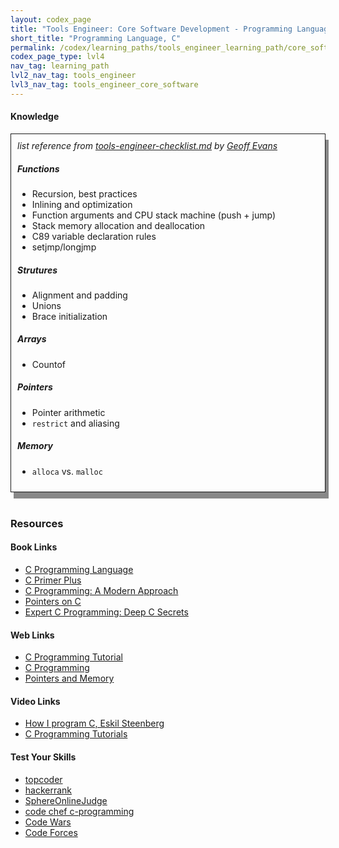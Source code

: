 ```yaml
---
layout: codex_page
title: "Tools Engineer: Core Software Development - Programming Language, C"
short_title: "Programming Language, C"
permalink: /codex/learning_paths/tools_engineer_learning_path/core_software_development/programming_languages/c
codex_page_type: lvl4
nav_tag: learning_path
lvl2_nav_tag: tools_engineer
lvl3_nav_tag: tools_engineer_core_software 
---
```


#### Knowledge

<div style="  border: 1px solid; padding: 10px; box-shadow: 5px 10px #888888;">
<i>list reference from <a href="https://gist.github.com/gorlak/1a0747efe88c5e3998144c5787d090ec">tools-engineer-checklist.md</a> by <a href="https://twitter.com/gorlak">Geoff Evans</a></i>

<h5> Functions</h5> 

<ul>
<li>Recursion, best practices</li>
<li>Inlining and optimization</li>
<li>Function arguments and CPU stack machine (push + jump)</li>
<li>Stack memory allocation and deallocation</li>
<li>C89 variable declaration rules</li>
<li>setjmp/longjmp</li>
</ul>

<h5> Strutures</h5> 

<ul>
<li>Alignment and padding</li>
<li>Unions</li>
<li>Brace initialization</li>
</ul>

<h5> Arrays</h5> 

<ul>
<li>Countof</li>
</ul>

<h5> Pointers</h5> 

<ul>
<li>Pointer arithmetic</li>
<li><code>restrict</code> and aliasing</li>
</ul>

<h5> Memory</h5> 

<ul>
<li><code>alloca</code> vs. <code>malloc</code></li>
</ul>

</div>
<br>

### Resources

#### Book Links
- [C Programming Language](https://www.amazon.com/Programming-Language-2nd-Brian-Kernighan/dp/0131103628/)
- [C Primer Plus](https://www.amazon.com/Primer-Plus-6th-Developers-Library/dp/0321928423/)
- [C Programming: A Modern Approach](https://www.amazon.com/C-Programming-Modern-Approach-2nd/dp/0393979504/)
- [Pointers on C ](https://www.amazon.com/dp/0673999866/)
- [Expert C Programming: Deep C Secrets](https://www.amazon.com/dp/0131774298/)

#### Web Links
- [C Programming Tutorial](https://overiq.com/c-programming-101/)
- [C Programming](https://www.eskimo.com/~scs/cclass/cclass.html)
- [Pointers and Memory](http://cslibrary.stanford.edu/102/)

#### Video Links
- [How I program C, Eskil Steenberg](https://www.youtube.com/watch?v=443UNeGrFoM)
- [C Programming Tutorials](https://www.youtube.com/playlist?list=PL6gx4Cwl9DGAKIXv8Yr6nhGJ9Vlcjyymq)

#### Test Your Skills
- [topcoder](www.topcoder.com)
- [hackerrank](https://www.hackerrank.com/)
- [SphereOnlineJudge](https://www.spoj.com/)
- [code chef c-programming](https://www.codechef.com/c-programming)
- [Code Wars](https://www.codewars.com)
- [Code Forces](http://codeforces.com)
